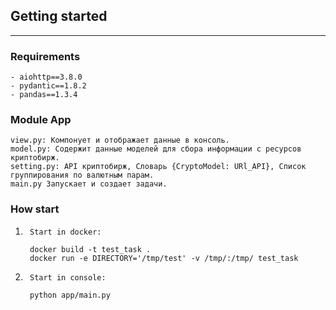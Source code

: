 ## Getting started
****
### Requirements
    - aiohttp==3.8.0
    - pydantic==1.8.2 
    - pandas==1.3.4

### Module App
    view.py: Компонует и отображает данные в консоль.
    model.py: Содержит данные моделей для сбора информации с ресурсов криптобирж.
    setting.py: API криптобирж, Словарь {CryptoModel: URl_API}, Список группирования по валютным парам.
    main.py Запускает и создает задачи.


### How start
1.      Start in docker:
   
        docker build -t test_task .
        docker run -e DIRECTORY='/tmp/test' -v /tmp/:/tmp/ test_task

2.      Start in console:
   
        python app/main.py